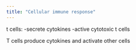 ```yaml
---
title: "Cellular immune response"
---
```

t cells:
-secrete cytokines
-active cytotoxic t cells

T cells produce cytokines and activate other cells

